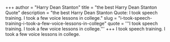 +++
author = "Harry Dean Stanton"
title = "the best Harry Dean Stanton Quote"
description = "the best Harry Dean Stanton Quote: I took speech training. I took a few voice lessons in college."
slug = "i-took-speech-training-i-took-a-few-voice-lessons-in-college"
quote = '''I took speech training. I took a few voice lessons in college.'''
+++
I took speech training. I took a few voice lessons in college.
